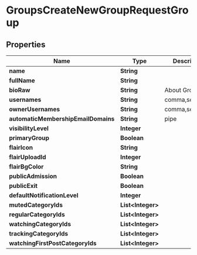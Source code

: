 

# GroupsCreateNewGroupRequestGroup


## Properties

| Name | Type | Description | Notes |
|------------ | ------------- | ------------- | -------------|
|**name** | **String** |  |  |
|**fullName** | **String** |  |  [optional] |
|**bioRaw** | **String** | About Group |  [optional] |
|**usernames** | **String** | comma,separated |  [optional] |
|**ownerUsernames** | **String** | comma,separated |  [optional] |
|**automaticMembershipEmailDomains** | **String** | pipe|separated |  [optional] |
|**visibilityLevel** | **Integer** |  |  [optional] |
|**primaryGroup** | **Boolean** |  |  [optional] |
|**flairIcon** | **String** |  |  [optional] |
|**flairUploadId** | **Integer** |  |  [optional] |
|**flairBgColor** | **String** |  |  [optional] |
|**publicAdmission** | **Boolean** |  |  [optional] |
|**publicExit** | **Boolean** |  |  [optional] |
|**defaultNotificationLevel** | **Integer** |  |  [optional] |
|**mutedCategoryIds** | **List&lt;Integer&gt;** |  |  [optional] |
|**regularCategoryIds** | **List&lt;Integer&gt;** |  |  [optional] |
|**watchingCategoryIds** | **List&lt;Integer&gt;** |  |  [optional] |
|**trackingCategoryIds** | **List&lt;Integer&gt;** |  |  [optional] |
|**watchingFirstPostCategoryIds** | **List&lt;Integer&gt;** |  |  [optional] |



